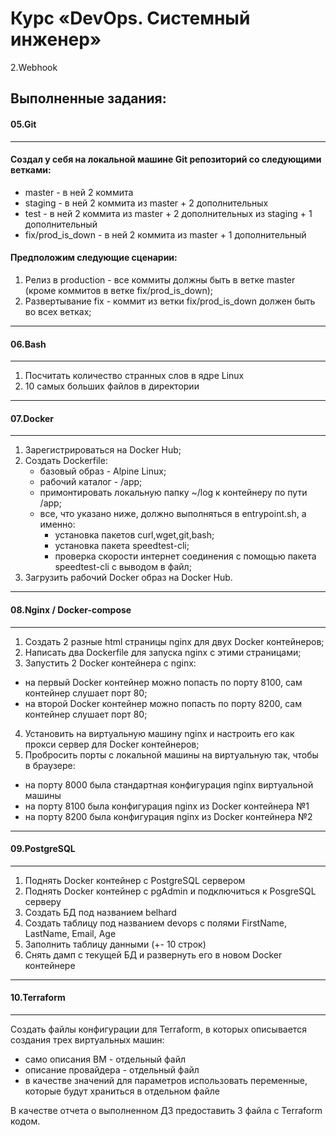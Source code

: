 # Курс «DevOps. Системный инженер»
2.Webhook
## Выполненные задания:

#### 05.Git
---
#### Создал у себя на локальной машине Git репозиторий со следующими ветками:

  * master - в ней 2 коммита
  * staging - в ней 2 коммита из master + 2 дополнительных
  * test - в ней 2 коммита из master + 2 дополнительных из staging + 1 дополнительный
  * fix/prod_is_down - в ней 2 коммита из master + 1 дополнительный

#### Предположим следующие сценарии:

 1. Релиз в production - все коммиты должны быть в ветке master 
     (кроме коммитов в ветке fix/prod_is_down);
 2. Развертывание fix - коммит из ветки fix/prod_is_down должен быть во всех ветках;
---

#### 06.Bash
---
 1. Посчитать количество странных слов в ядре Linux
 2. 10 самых больших файлов в директории
---

#### 07.Docker
---
 1. Зарегистрироваться на Docker Hub;
 2. Создать Dockerfile:
    * базовый образ - Alpine Linux;
    * рабочий каталог - /app;
    * примонтировать локальную папку ~/log к контейнеру по пути /app;
    * все, что указано ниже, должно выполняться в entrypoint.sh, а именно:
       - установка пакетов curl,wget,git,bash;
       - установка пакета speedtest-cli;    
       - проверка скорости интернет соединения с помощью 
         пакета speedtest-cli с выводом в файл;
 3. Загрузить рабочий Docker образ на Docker Hub.
---

#### 08.Nginx / Docker-compose
---
 1. Создать 2 разные html страницы nginx для двух Docker контейнеров;
 2. Написать два Dockerfile для запуска nginx с этими страницами;
 3. Запустить 2 Docker контейнера c nginx:

   * на первый Docker контейнер можно попасть по порту 8100, сам контейнер слушает порт 80;
   * на второй Docker контейнер можно попасть по порту 8200, сам контейнер слушает порт 80;

 4. Установить на виртуальную машину nginx и настроить его как прокси сервер для Docker контейнеров;
 5. Пробросить порты с локальной машины на виртуальную так, чтобы в браузере:
   * на порту 8000 была стандартная конфигурация nginx виртуальной машины
   * на порту 8100 была конфигурация nginx из Docker контейнера №1
   * на порту 8200 была конфигурация nginx из Docker контейнера №2
---

#### 09.PostgreSQL
---
 1. Поднять Docker контейнер с PostgreSQL сервером
 2. Поднять Docker контейнер с pgAdmin и подключиться к PosgreSQL серверу
 3. Создать БД под названием belhard
 4. Создать таблицу под названием devops с полями FirstName, LastName, Email, Age
 5. Заполнить таблицу данными (+- 10 строк)
 6. Снять дамп с текущей БД и развернуть его в новом Docker контейнере
---

#### 10.Terraform
---
Создать файлы конфигурации для Terraform, в которых описывается создания трех виртуальных машин:

  * само описания ВМ - отдельный файл
  * описание провайдера - отдельный файл
  * в качестве значений для параметров использовать переменные, которые будут храниться в отдельном файле

В качестве отчета о выполненном ДЗ предоставить 3 файла с Terraform кодом.
